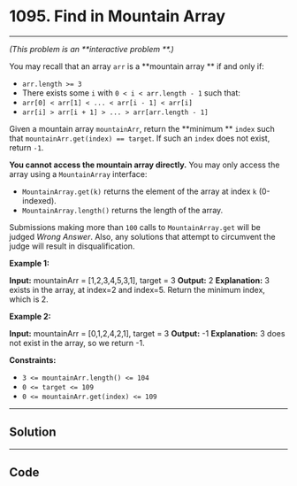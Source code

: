 # 1095. Find in Mountain Array

---

_(This problem is an **interactive problem **.)_

You may recall that an array `arr` is a **mountain array ** if and only if:

  * `arr.length >= 3`
  * There exists some `i` with `0 < i < arr.length - 1` such that: 
* `arr[0] < arr[1] < ... < arr[i - 1] < arr[i]`
* `arr[i] > arr[i + 1] > ... > arr[arr.length - 1]`



Given a mountain array `mountainArr`, return the **minimum ** `index` such that `mountainArr.get(index) == target`. If such an `index` does not exist, return `-1`.

**You cannot access the mountain array directly.** You may only access the array using a `MountainArray` interface:

  * `MountainArray.get(k)` returns the element of the array at index `k` (0-indexed).
  * `MountainArray.length()` returns the length of the array.



Submissions making more than `100` calls to `MountainArray.get` will be judged _Wrong Answer_. Also, any solutions that attempt to circumvent the judge will result in disqualification.

 

**Example 1:**


**Input:** mountainArr = [1,2,3,4,5,3,1], target = 3
**Output:** 2
**Explanation:** 3 exists in the array, at index=2 and index=5. Return the minimum index, which is 2.

**Example 2:**


**Input:** mountainArr = [0,1,2,4,2,1], target = 3
**Output:** -1
**Explanation:** 3 does not exist in the array, so we return -1.


 

**Constraints:**

  * `3 <= mountainArr.length() <= 104`
  * `0 <= target <= 109`
  * `0 <= mountainArr.get(index) <= 109`

---

## Solution



---

## Code
```python


```